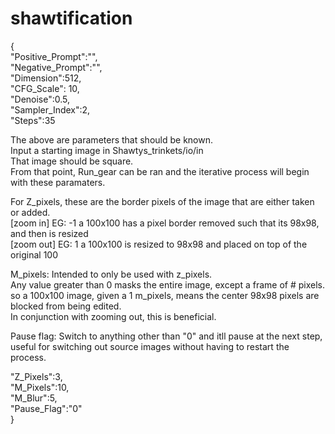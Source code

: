 # shawtification
{<br/>
"Positive_Prompt":"",<br/>
"Negative_Prompt":"",<br/>
"Dimension":512,<br/>
"CFG_Scale": 10,<br/>
"Denoise":0.5,<br/>
"Sampler_Index":2,<br/>
"Steps":35<br/>

The above are parameters that should be known.<br/>
Input a starting image in Shawtys_trinkets/io/in<br/>
That image should be square.<br/>
From that point, Run_gear can be ran and the iterative process will begin with these paramaters.<br/>

For Z_pixels, these are the border pixels of the image that are either taken or added.<br/>
  [zoom in] EG: -1 a 100x100 has a pixel border removed such that its 98x98, and then is resized<br/>
  [zoom out] EG: 1 a 100x100 is resized to 98x98 and placed on top of the original 100<br/>

M_pixels: Intended to only be used with z_pixels.<br/>
        Any value greater than 0 masks the entire image, except a frame of # pixels.<br/>
        so a 100x100 image, given a 1 m_pixels, means the center 98x98 pixels are blocked from being edited.<br/>
        In conjunction with zooming out, this is beneficial.<br/>

Pause flag: Switch to anything other than "0" and itll pause at the next step,<br/>
useful for switching out source images without having to restart the process.<br/>

"Z_Pixels":3,<br/>
"M_Pixels":10,<br/>
"M_Blur":5,<br/>
"Pause_Flag":"0"<br/>
}<br/>

